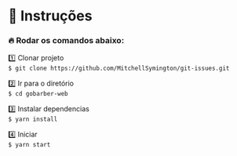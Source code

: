 # :notebook_with_decorative_cover: Instruções

### :fire: Rodar os comandos abaixo:

:one: Clonar projeto</br>
`$ git clone https://github.com/MitchellSymington/git-issues.git`

:two: Ir para o diretório </br>
`$ cd gobarber-web`

:three: Instalar dependencias</br>
`$ yarn install`

:four: Iniciar</br>
`$ yarn start`</br>
